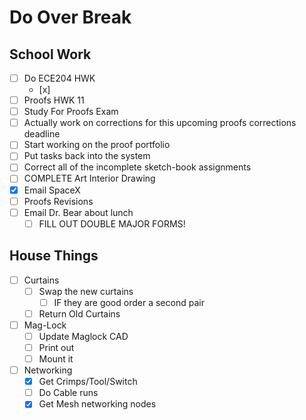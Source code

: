 # Do Over Break

## School Work

- [ ] Do ECE204 HWK
	- [x] 
- [ ] Proofs HWK 11
- [ ] Study For Proofs Exam
- [ ] Actually work on corrections for this upcoming proofs corrections deadline
- [ ] Start working on the proof portfolio
- [ ] Put tasks back into the system
- [ ] Correct all of the incomplete sketch-book assignments
- [ ] COMPLETE Art Interior Drawing
- [x] Email SpaceX
- [ ] Proofs Revisions
- [ ] Email Dr. Bear about lunch
	- [ ] FILL OUT DOUBLE MAJOR FORMS!

## House Things
- [ ] Curtains
	- [ ] Swap the new curtains
		- [ ] IF they are good order a second pair
	- [ ] Return Old Curtains
- [ ] Mag-Lock
	- [ ] Update Maglock CAD
	- [ ] Print out
	- [ ] Mount it
- [ ] Networking
	- [x] Get Crimps/Tool/Switch
	- [ ] Do Cable runs
	- [x] Get Mesh networking nodes